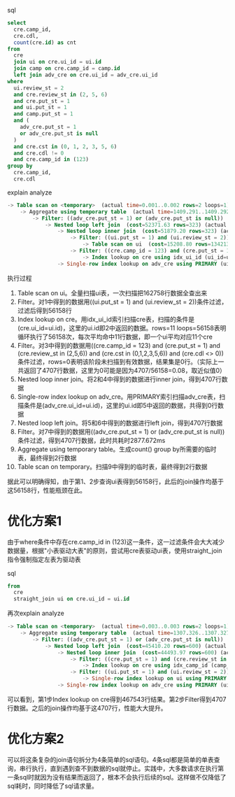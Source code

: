 sql
```sql
select
  cre.camp_id,
  cre.cdl,
  count(cre.id) as cnt
from
  cre
  join ui on cre.ui_id = ui.id
  join camp on cre.camp_id = camp.id
  left join adv_cre on cre.ui_id = adv_cre.ui_id
where
  ui.review_st = 2
  and cre.review_st in (2, 5, 6)
  and cre.put_st = 1
  and ui.put_st = 1
  and camp.put_st = 1
  and (
    adv_cre.put_st = 1
    or adv_cre.put_st is null
  )
  and cre.cst in (0, 1, 2, 3, 5, 6)
  and cre.cdl != 0
  and cre.camp_id in (123)
group by
  cre.camp_id,
  cre.cdl
```
  
explain analyze
```sql
-> Table scan on <temporary>  (actual time=0.001..0.002 rows=2 loops=1)
    -> Aggregate using temporary table  (actual time=1409.291..1409.292 rows=2 loops=1)
        -> Filter: ((adv_cre.put_st = 1) or (adv_cre.put_st is null))  (cost=52371.63 rows=323) (actual time=568.137..1401.682 rows=4707 loops=1)
            -> Nested loop left join  (cost=52371.63 rows=323) (actual time=568.135..1400.022 rows=4707 loops=1)
                -> Nested loop inner join  (cost=51879.20 rows=323) (actual time=568.111..1394.805 rows=4707 loops=1)
                    -> Filter: ((ui.put_st = 1) and (ui.review_st = 2))  (cost=15208.80 rows=1342) (actual time=0.088..154.590 rows=56166 loops=1)
                        -> Table scan on ui  (cost=15208.80 rows=134213) (actual time=0.085..116.877 rows=162776 loops=1)
                    -> Filter: ((cre.camp_id = 123) and (cre.put_st = 1) and (cre.review_st in (2,5,6)) and (cre.cst in (0,1,2,3,5,6)) and (cre.cdl <> 0))  (cost=23.76 rows=0) (actual time=0.020..0.022 rows=0 loops=56166)
                        -> Index lookup on cre using idx_ui_id (ui_id=ui.id)  (cost=23.76 rows=36) (actual time=0.006..0.019 rows=11 loops=56166)
                -> Single-row index lookup on adv_cre using PRIMARY (ui_id=ui.id)  (cost=1.00 rows=1) (actual time=0.001..0.001 rows=0 loops=4707)
```

执行过程
1. Table scan on ui。全量扫描ui表，一次扫描把162758行数据全查出来
2. Filter。对1中得到的数据用((ui.put_st = 1) and (ui.review_st = 2))条件过滤，过滤后得到56158行
3. Index lookup on cre。用idx_ui_id索引扫描cre表，扫描的条件是(cre.ui_id=ui.id)，这里的ui.id即2中返回的数据。rows=11 loops=56158表明循环执行了56158次，每次平均命中11行数据，即一个ui平均对应11个cre
4. Filter。对3中得到的数据用((cre.camp_id = 123) and (cre.put_st = 1) and (cre.review_st in (2,5,6)) and (cre.cst in (0,1,2,3,5,6)) and (cre.cdl <> 0))条件过滤，rows=0表明该阶段未扫描到有效数据，结果集是0行。（实际上一共返回了4707行数据，这里为0可能是因为4707/56158=0.08，取近似值0）
5. Nested loop inner join。将2和4中得到的数据进行inner join，得到4707行数据
6. Single-row index lookup on adv_cre。用PRIMARY索引扫描adv_cre表，扫描条件是(adv_cre.ui_id=ui.id)，这里的ui.id即5中返回的数据，共得到0行数据
7. Nested loop left join。将5和6中得到的数据进行left join，得到4707行数据
8. Filter。对7中得到的数据用((adv_cre.put_st = 1) or (adv_cre.put_st is null))条件过滤，得到4707行数据，此时共耗时2877.672ms
9. Aggregate using temporary table。生成count() group by所需要的临时表，最终得到2行数据
10. Table scan on temporary。扫描9中得到的临时表，最终得到2行数据

据此可以明确得知，由于第1、2步查询ui表得到56158行，此后的join操作均基于这56158行，性能瓶颈在此。

# 优化方案1
由于where条件中存在cre.camp_id in (123)这一条件，这一过滤条件会大大减少数据量，根据"小表驱动大表"的原则，尝试用cre表驱动ui表，使用straight_join指令强制指定左表为驱动表

sql
```sql
from
  cre
  straight_join ui on cre.ui_id = ui.id
```

再次explain analyze
```sql
-> Table scan on <temporary>  (actual time=0.003..0.003 rows=2 loops=1)
    -> Aggregate using temporary table  (actual time=1307.326..1307.327 rows=2 loops=1)
        -> Filter: ((adv_cre.put_st = 1) or (adv_cre.put_st is null))  (cost=45410.20 rows=600) (actual time=440.053..1304.115 rows=4707 loops=1)
            -> Nested loop left join  (cost=45410.20 rows=600) (actual time=440.049..1302.171 rows=4707 loops=1)
                -> Nested loop inner join  (cost=44493.97 rows=600) (actual time=439.451..1285.023 rows=4707 loops=1)
                    -> Filter: ((cre.put_st = 1) and (cre.review_st in (2,5,6)) and (cre.cst in (0,1,2,3,5,6)) and (cre.cdl <> 0))  (cost=36475.04 rows=12006) (actual time=439.275..1265.842 rows=4707 loops=1)
                        -> Index lookup on cre using idx_camp_id (camp_id=123)  (cost=36475.04 rows=889344) (actual time=0.672..1188.778 rows=467543 loops=1)
                    -> Filter: ((ui.put_st = 1) and (ui.review_st = 2))  (cost=0.57 rows=0) (actual time=0.003..0.003 rows=1 loops=4707)
                        -> Single-row index lookup on ui using PRIMARY (id=cre.ui_id)  (cost=0.57 rows=1) (actual time=0.002..0.002 rows=1 loops=4707)
                -> Single-row index lookup on adv_cre using PRIMARY (ui_id=cre.ui_id)  (cost=1.00 rows=1) (actual time=0.003..0.003 rows=0 loops=4707)
```

可以看到，第1步Index lookup on cre得到467543行结果。第2步Filter得到4707行数据。之后的join操作均基于这4707行，性能大大提升。

# 优化方案2

可以将这条复杂的join语句拆分为4条简单的sql语句。4条sql都是简单的单表查询，串行执行，直到遇到查不到数据的sql就停止。实践中，大多数请求在执行第一条sql时就因为没有结果而返回了，根本不会执行后续的sql。这样做不仅降低了sql耗时，同时降低了sql请求量。

